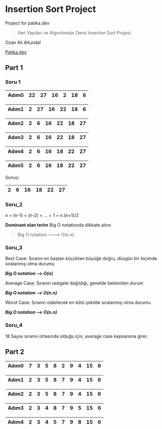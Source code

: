 # Insertion Sort Project
Project for patika.dev

> Veri Yapıları ve Algoritmalar Dersi Insertion Sort Projesi

Ozan Ali Altundal

[Patika.dev](www.patika.dev)

## Part 1
### Soru 1


| Adım0 | 22 | 27 | 16 | 2 | 18 | 6 | 
| ----- | -- | -- | -- | - | -- | - |

| Adım1 | 2 | 27 | 16 | 22 | 18 | 6 | 
| ----- | - | -- | -- | -- | -- | - |

| Adım2 | 2 | 6 | 16 | 22 | 18 | 27 | 
| ----- | - | - | -- | -- | -- | -- |

| Adım3 | 2 | 6 | 16 | 22 | 18 | 27 | 
| ----- | - | - | -- | -- | -- | -- |

| Adım4 | 2 | 6 | 16 | 18 | 22 | 27 | 
| ----- | - | - | -- | -- | -- | -- |

| Adım5 | 2 | 6 | 16 | 18 | 22 | 27 | 
| ----- | - | - | -- | -- | -- | -- |

Sonuç:

| 2 | 6 | 16 | 18 | 22 | 27 | 
| - | -- | -- | -- | -- | - |


### Soru_2
n + (n-1) + (n-2) + ... + 1 = n.(n+1)/2 

**Dominant olan terim** Big O notationda dikkate alınır.

> Big O notation ---> O(n.n)

### Soru_3

Best Case: Sıranın en baştan küçükten büyüğe doğru, düzgün bir biçimde sıralanmış olma durumu

***Big O notation --> O(n)***

Average Case: Sıranın rastgele dağıldığı, genelde beklenilen durum

***Big O notation --> O(n.n)***

Worst Case: Sıranın olabilecek en kötü şekilde sıralanmış olma durumu

***Big O notation --> O(n.n)***

### Soru_4

18 Sayısı sıranın ortasında olduğu için, average case kapsamına girer.



## Part 2


| Adım0 | 7 | 3 | 5 | 8 | 2 | 9 | 4 | 15 | 6 |
| ----- | - | - | - | - | - | - | - | -- | - | 

| Adım1 | 2 | 3 | 5 | 8 | 7 | 9 | 4 | 15 | 6 |
| ----- | - | - | - | - | - | - | - | -- | - | 

| Adım2 | 2 | 3 | 5 | 8 | 7 | 9 | 4 | 15 | 6 |
| ----- | - | - | - | - | - | - | - | -- | - | 

| Adım3 | 2 | 3 | 4 | 8 | 7 | 9 | 5 | 15 | 6 |
| ----- | - | - | - | - | - | - | - | -- | - | 

| Adım4 | 2 | 3 | 4 | 5 | 7 | 9 | 8 | 15 | 6 |
| ----- | - | - | - | - | - | - | - | -- | - | 
